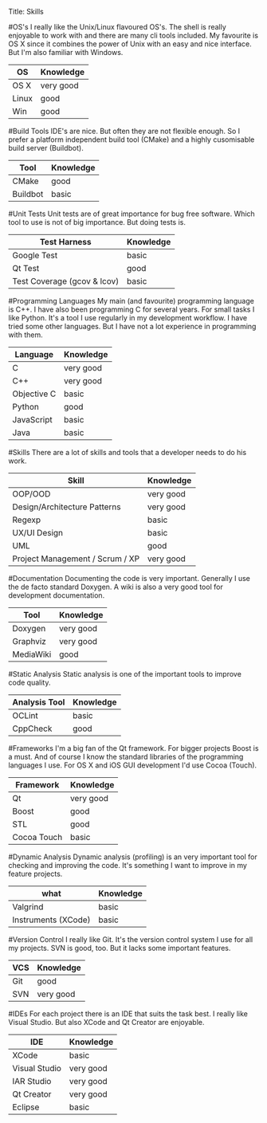 Title: Skills


#OS's
I really like the Unix/Linux flavoured OS's. The shell is really enjoyable to work with and there are many cli tools included. My favourite is OS X since it combines the power of Unix with an easy and nice interface. But I'm also familiar with Windows.

| OS                                       | Knowledge                                |
|------------------------------------------|------------------------------------------|
| OS X                                     | very good                                |
| Linux                                    | good                                     |
| Win                                      | good                                     |


#Build Tools
IDE's are nice. But often they are not flexible enough. So I prefer a platform independent build tool (CMake) and a highly cusomisable build server (Buildbot).

| Tool                                     | Knowledge                                |
|------------------------------------------|------------------------------------------|
| CMake                                    | good                                     |
| Buildbot                                 | basic                                    |


#Unit Tests
Unit tests are of great importance for bug free software. Which tool to use is not of big importance. But doing tests is.

| Test Harness                             | Knowledge                                |
|------------------------------------------|------------------------------------------|
| Google Test                              | basic                                    |
| Qt Test                                  | good                                     |
| Test Coverage (gcov & lcov)              | basic                                    |


#Programming Languages
My main (and favourite) programming language is C++. I have also been programming C for several years. For small tasks I like Python. It's a tool I use regularly in my development workflow. I have tried some other languages. But I have not a lot experience in programming with them.

| Language                                 | Knowledge                                |
|------------------------------------------|------------------------------------------|
| C                                        | very good                                |
| C++                                      | very good                                |
| Objective C                              | basic                                    |
| Python                                   | good                                     |
| JavaScript                               | basic                                    |
| Java                                     | basic                                    |


#Skills
There are a lot of skills and tools that a developer needs to do his work.

| Skill                                    | Knowledge                                |
|------------------------------------------|------------------------------------------|
| OOP/OOD                                  | very good                                |
| Design/Architecture Patterns             | very good                                |
| Regexp                                   | basic                                    |
| UX/UI Design                             | basic                                    |
| UML                                      | good                                     |
| Project Management / Scrum / XP          | very good                                |


#Documentation
Documenting the code is very important. Generally I use the de facto standard Doxygen. A wiki is also a very good tool for development documentation.

| Tool                                     | Knowledge                                |
|------------------------------------------|------------------------------------------|
| Doxygen                                  | very good                                |
| Graphviz                                 | very good                                |
| MediaWiki                                | good                                     |


#Static Analysis
Static analysis is one of the important tools to improve code quality.

| Analysis Tool                            | Knowledge                                |
|------------------------------------------|------------------------------------------|
| OCLint                                   | basic                                    |
| CppCheck                                 | good                                     |


#Frameworks
I'm a big fan of the Qt framework. For bigger projects Boost is a must. And of course I know the standard libraries of the programming languages I use. For OS X and iOS GUI development I'd use Cocoa (Touch).

| Framework                                | Knowledge                                |
|------------------------------------------|------------------------------------------|
| Qt                                       | very good                                |
| Boost                                    | good                                     |
| STL                                      | good                                     |
| Cocoa Touch                              | basic                                    |


#Dynamic Analysis
Dynamic analysis (profiling) is an very important tool for checking and improving the code. It's something I want to improve in my feature projects.

| what                                     | Knowledge                                |
|------------------------------------------|------------------------------------------|
| Valgrind                                 | basic                                    |
| Instruments (XCode)                      | basic                                    |


#Version Control
I really like Git. It's the version control system I use for all my projects. SVN is good, too. But it lacks some important features.

| VCS                                      | Knowledge                                |
|------------------------------------------|------------------------------------------|
| Git                                      | good                                     |
| SVN                                      | very good                                |


#IDEs
For each project there is an IDE that suits the task best. I really like Visual Studio. But also XCode and Qt Creator are enjoyable.

| IDE                                      | Knowledge                                |
|------------------------------------------|------------------------------------------|
| XCode                                    | basic                                    |
| Visual Studio                            | very good                                |
| IAR Studio                               | very good                                |
| Qt Creator                               | very good                                |
| Eclipse                                  | basic                                    |
